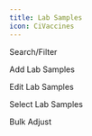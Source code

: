 ```yaml
---
title: Lab Samples
icon: CiVaccines
---
```


Search/Filter

Add Lab Samples

Edit Lab Samples 

Select Lab Samples

Bulk Adjust